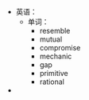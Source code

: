 - 英语：
	- 单词：
		- resemble
		- mutual
		- compromise
		- mechanic
		- gap
		- primitive
		- rational
-